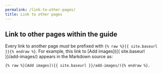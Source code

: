 ```yaml
---
permalink: /link-to-other-pages/
title: Link to other pages
---
```


## Link to other pages within the guide

Every link to another page _must_ be prefixed with
`{% raw %}{{ site.baseurl }}{% endraw %}`. For example,
this link to [Add images]({{ site.baseurl }}/add-images/)
appears in the Markdown source as:

```
{% raw %}[Add images]({{ site.baseurl }}/add-images/){% endraw %}.
```
